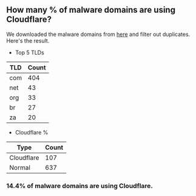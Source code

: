 ## How many % of malware domains are using Cloudflare?


We downloaded the malware domains from [here](https://urlhaus.abuse.ch) and filter out duplicates.
Here's the result.


[//]: # (start replacement)


- Top 5 TLDs

| TLD | Count |
| --- | --- |
| com | 404 |
| net | 43 |
| org | 33 |
| br | 27 |
| za | 20 |


- Cloudflare %

| Type | Count |
| --- | --- |
| Cloudflare | 107 |
| Normal | 637 |


### 14.4% of malware domains are using Cloudflare.